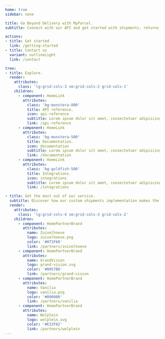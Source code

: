 ```yaml
---
home: true
sidebar: none

title: Go Beyond Delivery with MyParcel.
subtitle: Connect with our API and get started with shipments, returns and more.

actions: 
- title: Get started
  link: /getting-started
- title: Contact us
  variant: outlineLight
  link: /contact

tree:
- title: Explore.
  render:
    attributes:
      class: 'lg:grid-cols-3 sm:grid-cols-2 grid-cols-1'
    children:
      - component: HomeLink
        attributes: 
          class: 'bg-monstera-800' 
          title: API reference.
          icon: api-reference
          subtitle: Lorem ipsum dolor sit amet, consectetuer adipiscing elit.
          link: /api-reference
      - component: HomeLink
        attributes: 
          class: 'bg-monstera-500' 
          title: Documentation.
          icon: documentation
          subtitle: Lorem ipsum dolor sit amet, consectetuer adipiscing elit.
          link: /documentation
      - component: HomeLink
        attributes: 
          class: 'bg-goldfish-500' 
          title: Integrations.
          icon: integrations
          subtitle: Lorem ipsum dolor sit amet, consectetuer adipiscing elit.
          link: /integrations

- title: Get the most out of our service.
  subtitle: Discover how our custom shipments implementation makes the difference for these clients.
  render:
    attributes:
      class: 'lg:grid-cols-4 sm:grid-cols-3 grid-cols-2'
    children:
      - component: HomePartnerBrand
        attributes:
          name: Zuivelhoeve
          logo: zuivelhoeve.png
          color: '#071F60'
          link: /partners/zuivelhoeve
      - component: HomePartnerBrand
        attributes:
          name: GrandVision
          logo: grand-vision.svg
          color: '#0057B8'
          link: /partners/grand-vision
      - component: HomePartnerBrand
        attributes:
          name: Vanilia
          logo: vanilia.png
          color: '#000000'
          link: /partners/vanilia
      - component: HomePartnerBrand
        attributes:
          name: Wolplein
          logo: wolplein.svg
          color: '#E32F82'
          link: /partners/wolplein
---
```

